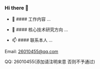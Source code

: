 ### Hi there 👋

<!--
**FightingForWhat/FightingForWhat** is a ✨ _special_ ✨ repository because its `README.md` (this file) appears on your GitHub profile.

Here are some ideas to get you started:

- 👯 I’m looking to collaborate on ...
- 🤔 I’m looking for help with ...
- 💬 Ask me about ...

- 😄 Pronouns: ...
- ⚡ Fun fact: ...

!-->

- 🔭 #### 工作内容 ...
- 🌱 #### 核心技术研究方向 ...

- 📫 #### 联系本人 ...

Email: 26010455@qq.com

QQ: 26010455(添加请注明来意 否则不予通过)


